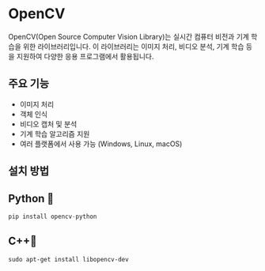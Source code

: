 # OpenCV

OpenCV(Open Source Computer Vision Library)는 실시간 컴퓨터 비전과 기계 학습을 위한 라이브러리입니다. 이 라이브러리는 이미지 처리, 비디오 분석, 기계 학습 등을 지원하여 다양한 응용 프로그램에서 활용됩니다.

## 주요 기능

- 이미지 처리
- 객체 인식
- 비디오 캡처 및 분석
- 기계 학습 알고리즘 지원
- 여러 플랫폼에서 사용 가능 (Windows, Linux, macOS)

## 설치 방법

## Python 🐍
```Python
pip install opencv-python
```
## C++🚀
```
sudo apt-get install libopencv-dev
```
